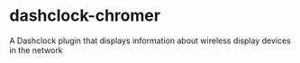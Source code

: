 dashclock-chromer
==================

A Dashclock plugin that displays information about wireless display devices in the network
